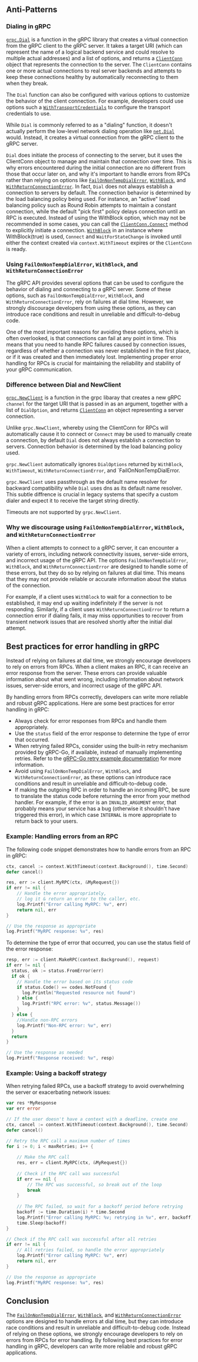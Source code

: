 ## Anti-Patterns

### Dialing in gRPC
[`grpc.Dial`](https://pkg.go.dev/google.golang.org/grpc#Dial) is a function in
the gRPC library that creates a virtual connection from the gRPC client to the
gRPC server.  It takes a target URI (which can represent the name of a logical
backend service and could resolve to multiple actual addresses) and a list of
options, and returns a
[`ClientConn`](https://pkg.go.dev/google.golang.org/grpc#ClientConn) object that
represents the connection to the server. The `ClientConn` contains one or more
actual connections to real server backends and attempts to keep these
connections healthy by automatically reconnecting to them when they break.

The `Dial` function can also be configured with various options to customize the
behavior of the client connection. For example, developers could use options
such a
[`WithTransportCredentials`](https://pkg.go.dev/google.golang.org/grpc#WithTransportCredentials)
to configure the transport credentials to use.

While `Dial` is commonly referred to as a "dialing" function, it doesn't
actually perform the low-level network dialing operation like
[`net.Dial`](https://pkg.go.dev/net#Dial) would.  Instead, it creates a virtual
connection from the gRPC client to the gRPC server.

`Dial` does initiate the process of connecting to the server, but it uses the
ClientConn object to manage and maintain that connection over time. This is why
errors encountered during the initial connection are no different from those
that occur later on, and why it's important to handle errors from RPCs rather
than relying on options like
[`FailOnNonTempDialError`](https://pkg.go.dev/google.golang.org/grpc#FailOnNonTempDialError),
[`WithBlock`](https://pkg.go.dev/google.golang.org/grpc#WithBlock), and
[`WithReturnConnectionError`](https://pkg.go.dev/google.golang.org/grpc#WithReturnConnectionError).
In fact, `Dial` does not always establish a connection to servers by default.
The connection behavior is determined by the load balancing policy being used.
For instance, an "active" load balancing policy such as Round Robin attempts to
maintain a constant connection, while the default "pick first" policy delays
connection until an RPC is executed. Instead of using the WithBlock option, which
may not be recommended in some cases, you can call the
[`ClientConn.Connect`](https://pkg.go.dev/google.golang.org/grpc#ClientConn.Connect)
method to explicitly initiate a connection.
[`WithBlock`](https://pkg.go.dev/google.golang.org/grpc#WithBlock) in an instance where WithBlock(true) is used, `Connect` and `WaitForStateChange` is invoked until either the context created via `context.WithTimeout` expires or the `ClientConn` is ready.

### Using `FailOnNonTempDialError`, `WithBlock`, and `WithReturnConnectionError`

The gRPC API provides several options that can be used to configure the behavior
of dialing and connecting to a gRPC server. Some of these options, such as
`FailOnNonTempDialError`, `WithBlock`, and `WithReturnConnectionError`, rely on
failures at dial time. However, we strongly discourage developers from using
these options, as they can introduce race conditions and result in unreliable
and difficult-to-debug code.

One of the most important reasons for avoiding these options, which is often
overlooked, is that connections can fail at any point in time. This means that
you need to handle RPC failures caused by connection issues, regardless of
whether a connection was never established in the first place, or if it was
created and then immediately lost.  Implementing proper error handling for RPCs
is crucial for maintaining the reliability and stability of your gRPC
communication.

### Difference between Dial and NewClient
[`grpc.NewClient`](https://pkg.go.dev/google.golang.org/grpc#NewClient) is a function in the grpc libaray that creates a new gRPC `channel` for the target URI that is passed in as an argument, together with a list of `DialOption`, and returns [`ClientConn`](https://pkg.go.dev/google.golang.org/grpc#ClientConn) an object representing a server connection.

Unlike `grpc.NewClient`, whereby using the ClientConn for RPCs will automatically cause it to connect or `Connect` may be used to manually create a connection, by default `Dial` does not always establish a connection to servers. Connection behavior is determined by the load balancing policy used.

`grpc.NewClient` automatically ignores `DialOptions` returned by `WithBlock`, `WithTimeout`, `WithReturnConnectionError`, and `FailOnNonTempDialError. 

`grpc.NewClient` uses passthrough as the default name resolver for backward compatibility while  `Dial` uses dns as its default name resolver. This subtle diffrence is crucial in legacy systems that specify a custom dialer and expect it to receive the target string directly.

Timeouts are not supported by `grpc.NewClient`. 

###  Why we discourage using `FailOnNonTempDialError`, `WithBlock`, and `WithReturnConnectionError`

When a client attempts to connect to a gRPC server, it can encounter a variety
of errors, including network connectivity issues, server-side errors, and
incorrect usage of the gRPC API. The options `FailOnNonTempDialError`,
`WithBlock`, and `WithReturnConnectionError` are designed to handle some of
these errors, but they do so by relying on failures at dial time. This means
that they may not provide reliable or accurate information about the status of
the connection.

For example, if a client uses `WithBlock` to wait for a connection to be
established, it may end up waiting indefinitely if the server is not responding.
Similarly, if a client uses `WithReturnConnectionError` to return a connection
error if dialing fails, it may miss opportunities to recover from transient
network issues that are resolved shortly after the initial dial attempt.

## Best practices for error handling in gRPC

Instead of relying on failures at dial time, we strongly encourage developers to
rely on errors from RPCs. When a client makes an RPC, it can receive an error
response from the server. These errors can provide valuable information about
what went wrong, including information about network issues, server-side errors,
and incorrect usage of the gRPC API.

By handling errors from RPCs correctly, developers can write more reliable and
robust gRPC applications. Here are some best practices for error handling in
gRPC:

- Always check for error responses from RPCs and handle them appropriately.  
- Use the `status` field of the error response to determine the type of error that
  occurred.
- When retrying failed RPCs, consider using the built-in retry mechanism
  provided by gRPC-Go, if available, instead of manually implementing retries.
  Refer to the [gRPC-Go retry example
  documentation](https://github.com/grpc/grpc-go/blob/master/examples/features/retry/README.md)
  for more information.
- Avoid using `FailOnNonTempDialError`, `WithBlock`, and
  `WithReturnConnectionError`, as these options can introduce race conditions and
  result in unreliable and difficult-to-debug code.
- If making the outgoing RPC in order to handle an incoming RPC, be sure to
  translate the status code before returning the error from your method handler.
  For example, if the error is an `INVALID_ARGUMENT` error, that probably means
  your service has a bug (otherwise it shouldn't have triggered this error), in
  which case `INTERNAL` is more appropriate to return back to your users.

### Example: Handling errors from an RPC

The following code snippet demonstrates how to handle errors from an RPC in
gRPC:

```go 
ctx, cancel := context.WithTimeout(context.Background(), time.Second)
defer cancel()

res, err := client.MyRPC(ctx, &MyRequest{})
if err != nil {
    // Handle the error appropriately,
    // log it & return an error to the caller, etc.
    log.Printf("Error calling MyRPC: %v", err)
    return nil, err
}

// Use the response as appropriate 
log.Printf("MyRPC response: %v", res)
```

To determine the type of error that occurred, you can use the status field of
the error response:


```go
resp, err := client.MakeRPC(context.Background(), request) 
if err != nil {
  status, ok := status.FromError(err) 
  if ok {
    // Handle the error based on its status code 
    if status.Code() == codes.NotFound {
      log.Println("Requested resource not found")
    } else {
      log.Printf("RPC error: %v", status.Message())
    }
  } else {
    //Handle non-RPC errors 
    log.Printf("Non-RPC error: %v", err)
  }
  return
}        

// Use the response as needed 
log.Printf("Response received: %v", resp) 
```

### Example: Using a backoff strategy


When retrying failed RPCs, use a backoff strategy to avoid overwhelming the
server or exacerbating network issues:


```go 
var res *MyResponse
var err error

// If the user doesn't have a context with a deadline, create one
ctx, cancel := context.WithTimeout(context.Background(), time.Second)
defer cancel()

// Retry the RPC call a maximum number of times
for i := 0; i < maxRetries; i++ {
    
    // Make the RPC call
    res, err = client.MyRPC(ctx, &MyRequest{})
    
    // Check if the RPC call was successful
    if err == nil {
        // The RPC was successful, so break out of the loop
        break
    }
    
    // The RPC failed, so wait for a backoff period before retrying
    backoff := time.Duration(i) * time.Second
    log.Printf("Error calling MyRPC: %v; retrying in %v", err, backoff)
    time.Sleep(backoff)
}

// Check if the RPC call was successful after all retries
if err != nil {
    // All retries failed, so handle the error appropriately
    log.Printf("Error calling MyRPC: %v", err)
    return nil, err
}

// Use the response as appropriate
log.Printf("MyRPC response: %v", res)
```


## Conclusion

The
[`FailOnNonTempDialError`](https://pkg.go.dev/google.golang.org/grpc#FailOnNonTempDialError),
[`WithBlock`](https://pkg.go.dev/google.golang.org/grpc#WithBlock), and
[`WithReturnConnectionError`](https://pkg.go.dev/google.golang.org/grpc#WithReturnConnectionError)
options are designed to handle errors at dial time, but they can introduce race
conditions and result in unreliable and difficult-to-debug code. Instead of
relying on these options, we strongly encourage developers to rely on errors
from RPCs for error handling. By following best practices for error handling in
gRPC, developers can write more reliable and robust gRPC applications.
